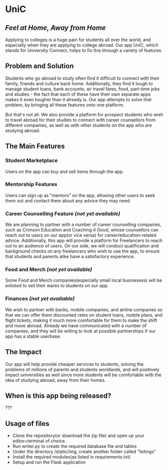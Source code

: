 # UniC
## _Feel at Home, Away from Home_
Applying to colleges is a huge pain for students all over the world, and especially when they are applying to college abroad. Our app UniC, which stands for University Connect, helps to fix this through a variety of features.

## Problem and Solution
Students who go abroad to study often find it difficult to connect with their family, friends and culture back home. Additionally, they find it tough to manage student loans, bank accounts, air travel fares, food, part-time jobs and studies - the fact that each of these have their own separate apps makes it even tougher than it already is. Our app attempts to solve that problem, by bringing all these features onto one platform.


But that's not all. We also provide a platform for prospect students who wish to travel abroad for their studies to connect with career counsellors from different companies, as well as with other students on the app who are studying abroad.

## The Main Features

### Student Marketplace
Users on the app can buy and sell items through the app.

### Mentorship Features
Users can sign up as "mentors" on the app, allowing other users to seek them out and contact them about any advice they may need.

### Career Counselling Feature _(not yet available)_
We are planning to partner with a number of career counselling companies, such as Crimson Education and Coaching 4 Good, whose counsellors can reach out to users on our app(or vice versa) for career/education-related advice. Additionally, this app will provide a platform for Freelancers to reach out to an audience of users. On our side, we will conduct qualification and background checks on any freelancers who wish to use the app, to ensure that students and parents alike have a satisfactory experience.

### Food and Merch _(not yet available)_
Some Food and Merch companies(especially small local businesses) will be enlisted to sell their wares to students on our app.

### Finances _(not yet available)_
We wish to partner with banks, mobile companies, and airline companies so that we can offer them discounted rates on student loans, mobile plans, and flight tickets, making it much more comfortable for them to make the shift and move abroad. Already we have communicated with a number of companies, and they will be willing to look at possible partnerships if our app has a stable userbase.

## The Impact
Our app will help provide cheaper services to students, solving the problems of millions of parents and students worldwide, and will positively impact universities as well since more students will be comfortable with the idea of studying abroad, away from their homes.

## When is this app being released?
???

## Usage of files
- Clone the repository(or download the zip file) and open up your editor+terminal of choice.
- Run writer.py to create the required database file and tables
- Under the directory /static/img, create another folder called "listings"
- Install the required modules(as listed in requirements.txt)
- Setup and run the Flask application
